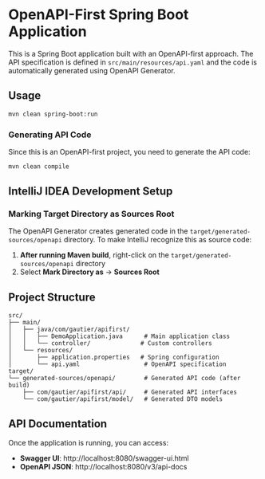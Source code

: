 # OpenAPI-First Spring Boot Application

This is a Spring Boot application built with an OpenAPI-first approach.
The API specification is defined in `src/main/resources/api.yaml` and the code is automatically generated using OpenAPI Generator.


## Usage

```bash
mvn clean spring-boot:run
```

### Generating API Code

Since this is an OpenAPI-first project, you need to generate the API code:

```bash
mvn clean compile
```

## IntelliJ IDEA Development Setup

### Marking Target Directory as Sources Root

The OpenAPI Generator creates generated code in the `target/generated-sources/openapi` directory.
To make IntelliJ recognize this as source code:

1. **After running Maven build**, right-click on the `target/generated-sources/openapi` directory
2. Select **Mark Directory as** → **Sources Root**

## Project Structure

```
src/
├── main/
│   ├── java/com/gautier/apifirst/
│   │   ├── DemoApplication.java      # Main application class
│   │   └── controller/              # Custom controllers
│   └── resources/
│       ├── application.properties   # Spring configuration
│       └── api.yaml                  # OpenAPI specification
target/
└── generated-sources/openapi/        # Generated API code (after build)
    ├── com/gautier/apifirst/api/     # Generated API interfaces
    └── com/gautier/apifirst/model/   # Generated DTO models
```

## API Documentation

Once the application is running, you can access:

- **Swagger UI**: http://localhost:8080/swagger-ui.html
- **OpenAPI JSON**: http://localhost:8080/v3/api-docs
